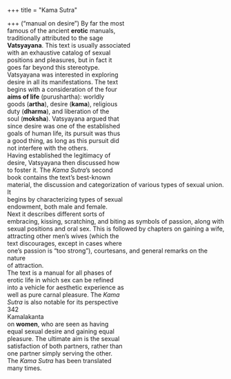 +++
title = "Kama Sutra"

+++
(“manual on desire”) By far the most  
famous of the ancient **erotic** manuals,  
traditionally attributed to the sage  
**Vatsyayana**. This text is usually associated  
with an exhaustive catalog of sexual  
positions and pleasures, but in fact it  
goes far beyond this stereotype.  
Vatsyayana was interested in exploring  
desire in all its manifestations. The text  
begins with a consideration of the four  
**aims of life** (purushartha): worldly  
goods (**artha**), desire (**kama**), religious  
duty (**dharma**), and liberation of the  
soul (**moksha**). Vatsyayana argued that  
since desire was one of the established  
goals of human life, its pursuit was thus  
a good thing, as long as this pursuit did  
not interfere with the others.  
Having established the legitimacy of  
desire, Vatsyayana then discussed how  
to foster it. The *Kama Sutra*’s second  
book contains the text’s best-known  
material, the discussion and categorization of various types of sexual union. It  
begins by characterizing types of sexual  
endowment, both male and female.  
Next it describes different sorts of  
embracing, kissing, scratching, and biting as symbols of passion, along with  
sexual positions and oral sex. This is followed by chapters on gaining a wife,  
attracting other men’s wives (which the  
text discourages, except in cases where  
one’s passion is “too strong”), courtesans, and general remarks on the nature  
of attraction.  
The text is a manual for all phases of  
erotic life in which sex can be refined  
into a vehicle for aesthetic experience as  
well as pure carnal pleasure. The *Kama*  
*Sutra* is also notable for its perspective  
342  
Kamalakanta  
on **women**, who are seen as having  
equal sexual desire and gaining equal  
pleasure. The ultimate aim is the sexual  
satisfaction of both partners, rather than  
one partner simply serving the other.  
The *Kama Sutra* has been translated  
many times.